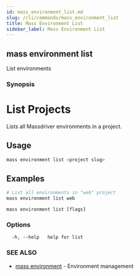 ```yaml
---
id: mass_environment_list.md
slug: /cli/commands/mass_environment_list
title: Mass Environment List
sidebar_label: Mass Environment List
---
```

## mass environment list

List environments

### Synopsis

# List Projects

Lists all Massdriver environments in a project.

## Usage

```bash
mass environment list <project slug>
```

## Examples

```bash
# List all environments in "web" project
mass environment list web
```


```
mass environment list [flags]
```

### Options

```
  -h, --help   help for list
```

### SEE ALSO

* [mass environment](/cli/commands/mass_environment)	 - Environment management
